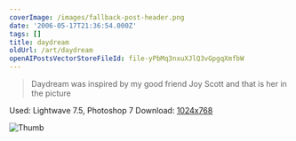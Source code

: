 ```yaml
---
coverImage: /images/fallback-post-header.png
date: '2006-05-17T21:36:54.000Z'
tags: []
title: daydream
oldUrl: /art/daydream
openAIPostsVectorStoreFileId: file-yPbMq3nxuXJlQ3vGpgqXmfbW
---
```


> Daydream was inspired by my good friend Joy Scott and that is her in the picture

Used: Lightwave 7.5, Photoshop 7
Download: [1024x768](https://www.mikecann.co.uk/Images/Art-Full/daydream.jpg)

![Thumb](https://www.mikecann.co.uk/Images/Art-Thumbs/daydream.gif "Thumb")
